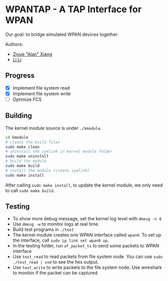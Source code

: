 # WPANTAP - A TAP Interface for WPAN

Our goal: to bridge simulated WPAN devices together.

Authors:
- [Ziyue "Alan" Xiang](https://www.alanshawn.com)
- [Li Li](https://www.github.com/Li-Syr)

## Progress

- [x] Implement file system read
- [x] Implement file system write
- [ ] Optimize FCS

## Building

The kernel module source is under `./kmodule`.

```bash
cd kmodule
# cleans the build files
sudo make clean
# uninstall the symlink in kernel module folder
sudo make uninstall
# build the module
sudo make build
# install the module (create symlink)
sudo make install
```

After calling `sudo make install`, to update the kernel module, we only need to call `sudo make build`.

## Testing
- To show more debug message, set the kernel log level with `dmesg -n 8`
- Use `dmesg -w` to monitor logs at real time.
- Build test programs in `./test`
- The kernel module creates one WPAN interface called `wpan0`. To set up the interface, call `sudo ip link set wpan0 up`.
- In the testing folder, run `af_packet_tx` to send some packets to WPAN interface
- Use `test_read` to read packets from file system node. You can use `sudo ./test_read | xxd` to see the hex output.
- Use `test_write` to write packets to the file system node. Use wireshark to monitor if the packet can be captured.

